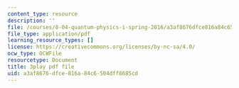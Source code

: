 ```yaml
---
content_type: resource
description: ''
file: /courses/8-04-quantum-physics-i-spring-2016/a3af8676dfce816a84c6504dff8685cd_c5yzy1S3gPg.pdf
file_type: application/pdf
learning_resource_types: []
license: https://creativecommons.org/licenses/by-nc-sa/4.0/
ocw_type: OCWFile
resourcetype: Document
title: 3play pdf file
uid: a3af8676-dfce-816a-84c6-504dff8685cd
---
```

